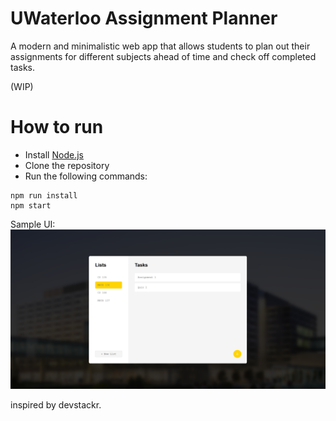 # UWaterloo Assignment Planner

A modern and minimalistic web app that allows students to plan out their assignments for different subjects ahead of time and check off completed tasks.

(WIP)

# How to run

- Install [Node.js](https://nodejs.org/en)
- Clone the repository 
- Run the following commands:

```
npm run install
npm start
```

Sample UI:
![Sample UI](https://github.com/JasonH53/UWAssignmentPlanner/blob/main/images/Screenshot%202024-01-01%20174155.png)

inspired by devstackr.
